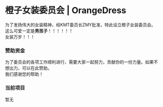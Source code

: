 # 橙子女装委员会 | OrangeDress

为了发扬伟大的女装精神，经KMT委员长ZMY批准，特此设立橙子女装委员会。  
这么可爱一定是**男孩子**！！！！！！  
女装万岁！！！  

### 赞助资金
为了委员会的各项工作顺利进行，需要大家一起努力，贡献你的一份力量。如果不想出力，可以在此赞助。  
我们感谢您的帮助！  

### 当前项目
暂无
